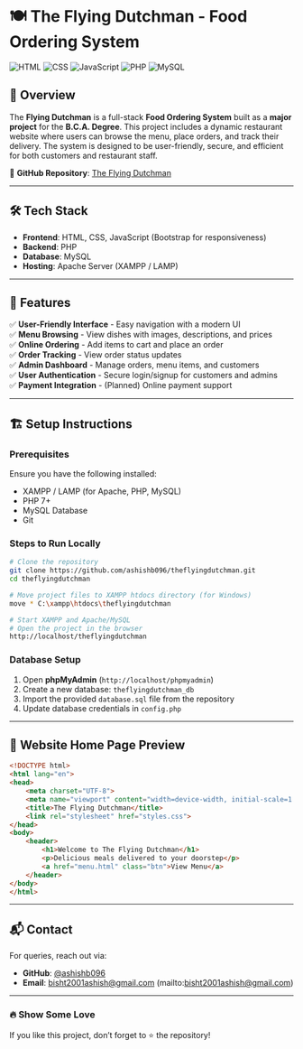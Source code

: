 # 🍽️ The Flying Dutchman - Food Ordering System

![HTML](https://img.shields.io/badge/HTML-5-orange)
![CSS](https://img.shields.io/badge/CSS-3-blue)
![JavaScript](https://img.shields.io/badge/JavaScript-ES6-yellow)
![PHP](https://img.shields.io/badge/PHP-Backend-blue)
![MySQL](https://img.shields.io/badge/MySQL-Database-orange)

## 📌 Overview
The **Flying Dutchman** is a full-stack **Food Ordering System** built as a **major project** for the **B.C.A. Degree**. This project includes a dynamic restaurant website where users can browse the menu, place orders, and track their delivery. The system is designed to be user-friendly, secure, and efficient for both customers and restaurant staff.

📂 **GitHub Repository**: [The Flying Dutchman](https://github.com/ashishb096/theflyingdutchman)

---
## 🛠 Tech Stack
- **Frontend**: HTML, CSS, JavaScript (Bootstrap for responsiveness)
- **Backend**: PHP
- **Database**: MySQL
- **Hosting**: Apache Server (XAMPP / LAMP)

---
## 🍕 Features
✅ **User-Friendly Interface** - Easy navigation with a modern UI  
✅ **Menu Browsing** - View dishes with images, descriptions, and prices  
✅ **Online Ordering** - Add items to cart and place an order  
✅ **Order Tracking** - View order status updates  
✅ **Admin Dashboard** - Manage orders, menu items, and customers  
✅ **User Authentication** - Secure login/signup for customers and admins  
✅ **Payment Integration** - (Planned) Online payment support  

---
## 🏗 Setup Instructions
### Prerequisites
Ensure you have the following installed:
- XAMPP / LAMP (for Apache, PHP, MySQL)
- PHP 7+
- MySQL Database
- Git

### Steps to Run Locally
```sh
# Clone the repository
git clone https://github.com/ashishb096/theflyingdutchman.git
cd theflyingdutchman

# Move project files to XAMPP htdocs directory (for Windows)
move * C:\xampp\htdocs\theflyingdutchman

# Start XAMPP and Apache/MySQL
# Open the project in the browser
http://localhost/theflyingdutchman
```

### Database Setup
1. Open **phpMyAdmin** (`http://localhost/phpmyadmin`)
2. Create a new database: `theflyingdutchman_db`
3. Import the provided `database.sql` file from the repository
4. Update database credentials in `config.php`

---
## 📌 Website Home Page Preview
```html
<!DOCTYPE html>
<html lang="en">
<head>
    <meta charset="UTF-8">
    <meta name="viewport" content="width=device-width, initial-scale=1.0">
    <title>The Flying Dutchman</title>
    <link rel="stylesheet" href="styles.css">
</head>
<body>
    <header>
        <h1>Welcome to The Flying Dutchman</h1>
        <p>Delicious meals delivered to your doorstep</p>
        <a href="menu.html" class="btn">View Menu</a>
    </header>
</body>
</html>
```

---
## 📬 Contact
For queries, reach out via:
- **GitHub**: [@ashishb096](https://github.com/ashishb096)
- **Email**: bisht2001ashish@gmail.com (mailto:bisht2001ashish@gmail.com)

---
### 🔥 Show Some Love
If you like this project, don’t forget to ⭐ the repository!
